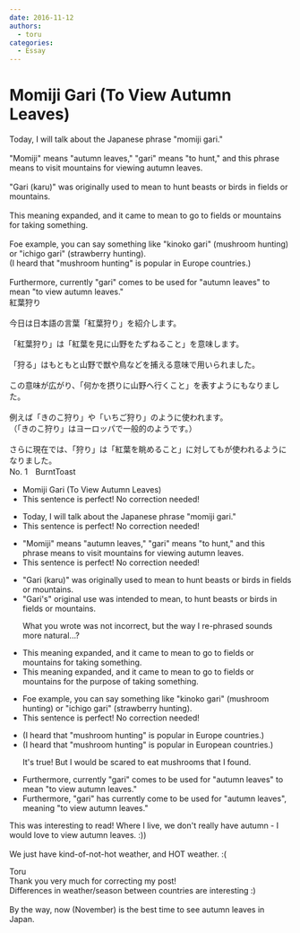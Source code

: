 ```yaml
---
date: 2016-11-12
authors:
  - toru
categories:
  - Essay
---
```


<h1 id="subject_show">Momiji Gari (To View Autumn Leaves)</h1>
<div class="date" hidden>Nov 12, 2016 13:14</div>
<div id="post"><div id="body_show_ori">
Today, I will talk about the Japanese phrase "momiji gari."<br/><br/>"Momiji" means "autumn leaves," "gari" means "to hunt," and this phrase means to visit mountains for viewing autumn leaves.<br/><br/>"Gari (karu)" was originally used to mean to hunt beasts or birds in fields or mountains.<br/><br/>This meaning expanded, and it came to mean to go to fields or mountains for taking something.<br/><br/>Foe example, you can say something like "kinoko gari" (mushroom hunting) or "ichigo gari" (strawberry hunting).<br/>(I heard that "mushroom hunting" is popular in Europe countries.)<br/><br/>Furthermore, currently "gari" comes to be used for "autumn leaves" to mean "to view autumn leaves."
</div></div>

<!-- more -->

<div id="post_ja"><div id="body_show_mo">
紅葉狩り<br/><br/>今日は日本語の言葉「紅葉狩り」を紹介します。<br/><br/>「紅葉狩り」は「紅葉を見に山野をたずねること」を意味します。<br/><br/>「狩る」はもともと山野で獣や鳥などを捕える意味で用いられました。<br/><br/>この意味が広がり、「何かを摂りに山野へ行くこと」を表すようにもなりました。<br/><br/>例えば「きのこ狩り」や「いちご狩り」のように使われます。<br/>（「きのこ狩り」はヨーロッパで一般的のようです。）<br/><br/>さらに現在では、「狩り」は「紅葉を眺めること」に対してもが使われるようになりました。
</div></div>
<div id="block"><div class="first_name"> No. 1　<span class="just_name">BurntToast</span></div><div id="block2">
<ul class="correction_field">
<li class="incorrect">Momiji Gari (To View Autumn Leaves)</li>
<li class="corrected perfect">This sentence is perfect! No correction needed!</li>
</ul>
<ul class="correction_field">
<li class="incorrect">Today, I will talk about the Japanese phrase "momiji gari."</li>
<li class="corrected perfect">This sentence is perfect! No correction needed!</li>
</ul>
<ul class="correction_field">
<li class="incorrect">"Momiji" means "autumn leaves," "gari" means "to hunt," and this phrase means to visit mountains for viewing autumn leaves.</li>
<li class="corrected perfect">This sentence is perfect! No correction needed!</li>
</ul>
<ul class="correction_field">
<li class="incorrect">"Gari (karu)" was originally used to mean to hunt beasts or birds in fields or mountains.</li>
<li class="corrected correct">
"Gari's" original <span class="f_blue">use was intended to mean,</span> to hunt beasts or birds in fields or mountains.
<p class="correction_comment">What you wrote was not incorrect, but the way I re-phrased sounds more natural...?</p>
</li>
</ul>
<ul class="correction_field">
<li class="incorrect">This meaning expanded, and it came to mean to go to fields or mountains for taking something.</li>
<li class="corrected correct">
This meaning expanded, and it came to mean to go to fields or mountains for <span class="f_blue">the purpose of </span>taking something.
</li>
</ul>
<ul class="correction_field">
<li class="incorrect">Foe example, you can say something like "kinoko gari" (mushroom hunting) or "ichigo gari" (strawberry hunting).</li>
<li class="corrected perfect">This sentence is perfect! No correction needed!</li>
</ul>
<ul class="correction_field">
<li class="incorrect">(I heard that "mushroom hunting" is popular in Europe countries.)</li>
<li class="corrected correct">
(I heard that "mushroom hunting" is popular in Europe<span class="f_red">an</span> countries.)
<p class="correction_comment">It's true! But I would be scared to eat mushrooms that I found.</p>
</li>
</ul>
<ul class="correction_field">
<li class="incorrect">Furthermore, currently "gari" comes to be used for "autumn leaves" to mean "to view autumn leaves."</li>
<li class="corrected correct">
Furthermore, "gari"<span class="f_blue"> has </span>currently come to be used for "autumn leaves", mean<span class="f_red">ing</span> "to view autumn leaves."
</li>
</ul>
<p class="comment_small">
 This was interesting to read! Where I live, we don't really have autumn - I would love to view  autumn leaves. :))
 <br/>
 <br/>
 We just have kind-of-not-hot weather, and HOT weather. :(
</p>

</div><div class="name"><span class="just_name">Toru</span><br>
Thank you very much for correcting my post!<br/>Differences in weather/season between countries are interesting :)<br/><br/>By the way, now (November) is the best time to see autumn leaves in Japan.
</div>
</div>
